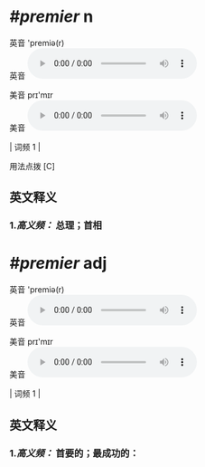 # ***\#premier*** n
英音 'premiə(r)  
英音
<audio src="./media/premier-B.aac" controls="controls"></audio>

美音 prɪ'mɪr  
美音
<audio src="./media/premier.aac" controls="controls"></audio>



| 词频 1 |  

用法点拨  [C]

英文释义
---
### 1.*高义频：* **总理；首相**  


# ***\#premier*** adj
英音 'premiə(r)  
英音
<audio src="./media/premier-B.aac" controls="controls"></audio>

美音 prɪ'mɪr  
美音
<audio src="./media/premier.aac" controls="controls"></audio>



| 词频 1 |  

英文释义
---
### 1.*高义频：* **首要的；最成功的：**  


